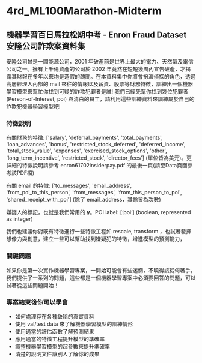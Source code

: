 # 4rd_ML100Marathon-Midterm
 
## 機器學習百日馬拉松期中考 - Enron Fraud Dataset 安隆公司詐欺案資料集

安隆公司曾是一間能源公司，2001 年破產前是世界上最大的電力、天然氣及電信公司之一。擁有上千億資產的公司於 2002 年竟然在短短幾周內宣告破產，才揭露其財報在多年以來均是造假的醜聞。在本資料集中你將會扮演偵探的角色，透過高層經理人內部的 mail 來往的情報以及薪資、股票等財務特徵，訓練出一個機器學習模型來幫忙你找到可疑的詐欺犯罪者是誰! 我們已經先幫你找到幾位犯罪者 (Person-of-Interest, poi) 與清白的員工，請利用這些訓練資料來訓練屬於自己的詐欺犯機器學習模型吧!

### 特徵說明

有關財務的特徵: ['salary', 'deferral_payments', 'total_payments', 'loan_advances', 'bonus', 'restricted_stock_deferred', 'deferred_income', 'total_stock_value', 'expenses', 'exercised_stock_options', 'other', 'long_term_incentive', 'restricted_stock', 'director_fees'] (單位皆為美元)。更詳細的特徵說明請參考 enron61702insiderpay.pdf 的最後一頁(請至Data頁面參考該PDF檔)

有關 email 的特徵: ['to_messages', 'email_address', 'from_poi_to_this_person', 'from_messages', 'from_this_person_to_poi', 'shared_receipt_with_poi'] (除了 email_address，其餘皆為次數)

嫌疑人的標記，也就是我們常用的 **y**。POI label: [‘poi’] (boolean, represented as integer)

我們也建議你對既有特徵進行一些特徵工程如 rescale, transform ，也試著發揮想像力與創意，建立一些可以幫助找到嫌疑犯的特徵，增進模型的預測能力，

### 關鍵問題

如果你是第一次實作機器學習專案，一開始可能會有些迷惘，不曉得該從何著手，我們提供了一系列的問題，這些都是一個機器學習專案中必須要回答的問題，可以試著從這些問題開始！

### 專案結束後你可以學會

* 如何處理存在各種缺陷的真實資料
* 使用 val/test data 來了解機器學習模型的訓練情形
* 使用適當的評估函數了解預測結果
* 應用適當的特徵工程提升模型的準確率
* 調整機器學習模型的超參數來提升準確率
* 清楚的說明文件讓別人了解你的成果
